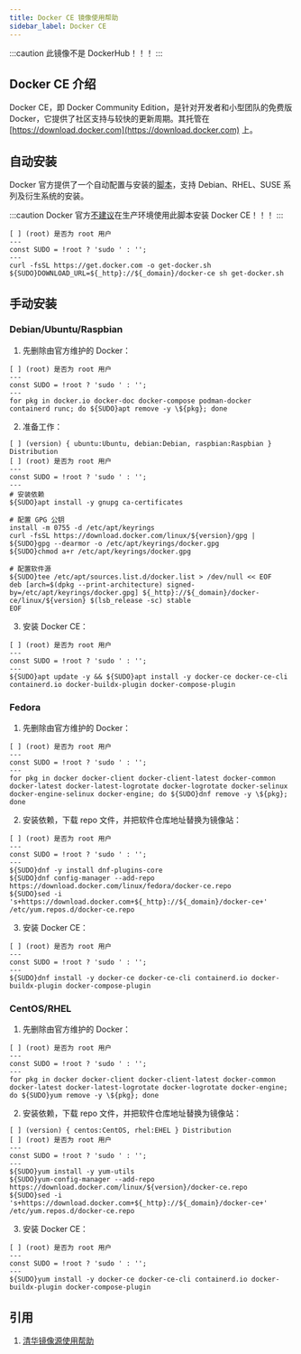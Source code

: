 ```yaml
---
title: Docker CE 镜像使用帮助
sidebar_label: Docker CE
---
```


:::caution
此镜像不是 DockerHub！！！
:::

## Docker CE 介绍

Docker CE，即 Docker Community Edition，是针对开发者和小型团队的免费版 Docker，它提供了社区支持与较快的更新周期。其托管在 [https://download.docker.com](https://download.docker.com) 上。

## 自动安装

Docker 官方提供了一个自动配置与安装的[脚本](https://get.docker.com)，支持 Debian、RHEL、SUSE 系列及衍生系统的安装。

:::caution
Docker 官方[不建议](https://github.com/docker/docker-install/blob/master/install.sh#L5-L9)在生产环境使用此脚本安装 Docker CE！！！
:::

```shell varcode
[ ] (root) 是否为 root 用户
---
const SUDO = !root ? 'sudo ' : '';
---
curl -fsSL https://get.docker.com -o get-docker.sh
${SUDO}DOWNLOAD_URL=${_http}://${_domain}/docker-ce sh get-docker.sh
```

## 手动安装

### Debian/Ubuntu/Raspbian

1. 先删除由官方维护的 Docker：

```shell varcode
[ ] (root) 是否为 root 用户
---
const SUDO = !root ? 'sudo ' : '';
---
for pkg in docker.io docker-doc docker-compose podman-docker containerd runc; do ${SUDO}apt remove -y \${pkg}; done
```

2. 准备工作：

```shell varcode
[ ] (version) { ubuntu:Ubuntu, debian:Debian, raspbian:Raspbian } Distribution
[ ] (root) 是否为 root 用户
---
const SUDO = !root ? 'sudo ' : '';
---
# 安装依赖
${SUDO}apt install -y gnupg ca-certificates

# 配置 GPG 公钥
install -m 0755 -d /etc/apt/keyrings
curl -fsSL https://download.docker.com/linux/${version}/gpg | ${SUDO}gpg --dearmor -o /etc/apt/keyrings/docker.gpg
${SUDO}chmod a+r /etc/apt/keyrings/docker.gpg

# 配置软件源
${SUDO}tee /etc/apt/sources.list.d/docker.list > /dev/null << EOF
deb [arch=$(dpkg --print-architecture) signed-by=/etc/apt/keyrings/docker.gpg] ${_http}://${_domain}/docker-ce/linux/${version} $(lsb_release -sc) stable
EOF
```

3. 安装 Docker CE：

```shell varcode
[ ] (root) 是否为 root 用户
---
const SUDO = !root ? 'sudo ' : '';
---
${SUDO}apt update -y && ${SUDO}apt install -y docker-ce docker-ce-cli containerd.io docker-buildx-plugin docker-compose-plugin
```

### Fedora

1. 先删除由官方维护的 Docker：

```shell varcode
[ ] (root) 是否为 root 用户
---
const SUDO = !root ? 'sudo ' : '';
---
for pkg in docker docker-client docker-client-latest docker-common docker-latest docker-latest-logrotate docker-logrotate docker-selinux docker-engine-selinux docker-engine; do ${SUDO}dnf remove -y \${pkg}; done
```

2. 安装依赖，下载 repo 文件，并把软件仓库地址替换为镜像站：

```shell varcode
[ ] (root) 是否为 root 用户
---
const SUDO = !root ? 'sudo ' : '';
---
${SUDO}dnf -y install dnf-plugins-core
${SUDO}dnf config-manager --add-repo https://download.docker.com/linux/fedora/docker-ce.repo
${SUDO}sed -i 's+https://download.docker.com+${_http}://${_domain}/docker-ce+' /etc/yum.repos.d/docker-ce.repo
```

3. 安装 Docker CE：

```shell varcode
[ ] (root) 是否为 root 用户
---
const SUDO = !root ? 'sudo ' : '';
---
${SUDO}dnf install -y docker-ce docker-ce-cli containerd.io docker-buildx-plugin docker-compose-plugin
```

### CentOS/RHEL

1. 先删除由官方维护的 Docker：

```shell varcode
[ ] (root) 是否为 root 用户
---
const SUDO = !root ? 'sudo ' : '';
---
for pkg in docker docker-client docker-client-latest docker-common docker-latest docker-latest-logrotate docker-logrotate docker-engine; do ${SUDO}yum remove -y \${pkg}; done
```

2. 安装依赖，下载 repo 文件，并把软件仓库地址替换为镜像站：

```shell varcode
[ ] (version) { centos:CentOS, rhel:EHEL } Distribution
[ ] (root) 是否为 root 用户
---
const SUDO = !root ? 'sudo ' : '';
---
${SUDO}yum install -y yum-utils
${SUDO}yum-config-manager --add-repo https://download.docker.com/linux/${version}/docker-ce.repo
${SUDO}sed -i 's+https://download.docker.com+${_http}://${_domain}/docker-ce+' /etc/yum.repos.d/docker-ce.repo
```

3. 安装 Docker CE：

```shell varcode
[ ] (root) 是否为 root 用户
---
const SUDO = !root ? 'sudo ' : '';
---
${SUDO}yum install -y docker-ce docker-ce-cli containerd.io docker-buildx-plugin docker-compose-plugin
```

## 引用

1. [清华镜像源使用帮助](https://mirrors.tuna.tsinghua.edu.cn/help/docker-ce)
